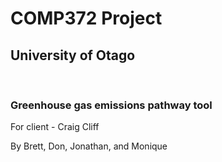 <h1>COMP372 Project</h1>
<h2>University of Otago</h2>
<br>
<h3>Greenhouse gas emissions pathway tool</h3>
For client - Craig Cliff

By Brett, Don, Jonathan, and Monique